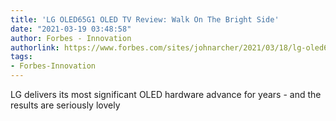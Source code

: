 ```yaml
---
title: 'LG OLED65G1 OLED TV Review: Walk On The Bright Side'
date: "2021-03-19 03:48:58"
author: Forbes - Innovation
authorlink: https://www.forbes.com/sites/johnarcher/2021/03/18/lg-oled65g1-oled-tv-review-walk-on-the-bright-side/
tags:
- Forbes-Innovation
---
```

LG delivers its most significant OLED hardware advance for years - and the results are seriously lovely